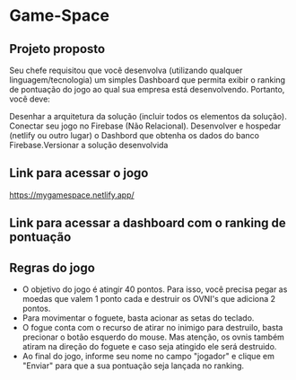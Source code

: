 # Game-Space

## Projeto proposto

Seu chefe requisitou que você desenvolva (utilizando qualquer linguagem/tecnologia) um simples Dashboard que permita exibir o ranking de pontuação do jogo ao qual sua empresa está desenvolvendo. Portanto, você deve:

Desenhar a arquitetura da solução (incluir todos os elementos da solução).
Conectar seu jogo no Firebase (Não Relacional).
Desenvolver e hospedar (netlify ou outro lugar) o Dashbord que obtenha os dados do banco Firebase.Versionar a solução desenvolvida

## Link para acessar o jogo

<https://mygamespace.netlify.app/>

## Link para acessar a dashboard com o ranking de pontuação

## Regras do jogo

- O objetivo do jogo é atingir 40 pontos. Para isso, você precisa pegar as moedas que valem 1 ponto cada e destruir os OVNI's que adiciona 2 pontos.
- Para movimentar o foguete, basta acionar as setas do teclado.
- O fogue conta com o recurso de atirar no inimigo para destruilo, basta precionar o botão esquerdo do mouse. Mas atenção, os ovnis também atiram na direção do foguete e caso seja atingido ele será destruido.
- Ao final do jogo, informe seu nome no campo "jogador" e clique em "Enviar" para que a sua pontuação seja lançada no ranking.
